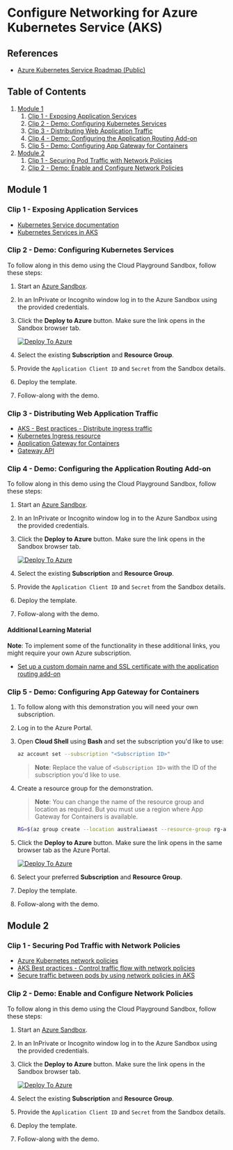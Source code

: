 # Configure Networking for Azure Kubernetes Service (AKS)

## References

- [Azure Kubernetes Service Roadmap (Public)](https://aka.ms/aks/roadmap)

## Table of Contents

1. [Module 1](#module-1)
    1. [Clip 1 - Exposing Application Services](#clip-1---exposing-application-services)
    1. [Clip 2 - Demo: Configuring Kubernetes Services](#clip-2---demo-configuring-kubernetes-services)
    1. [Clip 3 - Distributing Web Application Traffic](#clip-3---distributing-web-application-traffic)
    1. [Clip 4 - Demo: Configuring the Application Routing Add-on](#clip-4---demo-configuring-the-application-routing-add-on)
    1. [Clip 5 - Demo: Configuring App Gateway for Containers](#clip-5---demo-configuring-app-gateway-for-containers)
1. [Module 2](#module-2)
    1. [Clip 1 - Securing Pod Traffic with Network Policies](#clip-1---securing-pod-traffic-with-network-policies)
    1. [Clip 2 - Demo: Enable and Configure Network Policies](#clip-2---demo-enable-and-configure-network-policies)

## Module 1

### Clip 1 - Exposing Application Services

- [Kubernetes Service documentation](https://kubernetes.io/docs/concepts/services-networking/service/)
- [Kubernetes Services in AKS](https://learn.microsoft.com/azure/aks/concepts-network-services)

### Clip 2 - Demo: Configuring Kubernetes Services

To follow along in this demo using the Cloud Playground Sandbox, follow these steps:

1. Start an [Azure Sandbox](https://app.pluralsight.com/hands-on/playground/cloud-sandboxes).
1. In an InPrivate or Incognito window log in to the Azure Sandbox using the provided credentials.
1. Click the **Deploy to Azure** button. Make sure the link opens in the Sandbox browser tab.

    [![Deploy To Azure](https://aka.ms/deploytoazurebutton)](https://portal.azure.com/#create/Microsoft.Template/uri/https%3A%2F%2Fraw.githubusercontent.com%2Fpluralsight-cloud%2Faks-configure-networking%2Frefs%2Fheads%2Fmain%2F1.2%2Fmain.json)

1. Select the existing **Subscription** and **Resource Group**.
1. Provide the `Application Client ID` and `Secret` from the Sandbox details.
1. Deploy the template.
1. Follow-along with the demo.

### Clip 3 - Distributing Web Application Traffic

- [AKS - Best practices - Distribute ingress traffic](https://learn.microsoft.com/en-gb/azure/aks/operator-best-practices-network#distribute-ingress-traffic)
- [Kubernetes Ingress resource](https://kubernetes.io/docs/concepts/services-networking/ingress/ )
- [Application Gateway for Containers](https://learn.microsoft.com/azure/application-gateway/for-containers/overview)
- [Gateway API](https://gateway-api.sigs.k8s.io/)

### Clip 4 - Demo: Configuring the Application Routing Add-on

To follow along in this demo using the Cloud Playground Sandbox, follow these steps:

1. Start an [Azure Sandbox](https://app.pluralsight.com/hands-on/playground/cloud-sandboxes).
1. In an InPrivate or Incognito window log in to the Azure Sandbox using the provided credentials.
1. Click the **Deploy to Azure** button. Make sure the link opens in the Sandbox browser tab.

    [![Deploy To Azure](https://aka.ms/deploytoazurebutton)](https://portal.azure.com/#create/Microsoft.Template/uri/https%3A%2F%2Fraw.githubusercontent.com%2Fpluralsight-cloud%2Faks-configure-networking%2Frefs%2Fheads%2Fmain%2F1.4%2Fmain.json)

1. Select the existing **Subscription** and **Resource Group**.
1. Provide the `Application Client ID` and `Secret` from the Sandbox details.
1. Deploy the template.
1. Follow-along with the demo.

#### Additional Learning Material

**Note**: To implement some of the functionality in these additional links, you might require your own Azure subscription.

- [Set up a custom domain name and SSL certificate with the application routing add-on](https://learn.microsoft.com/azure/aks/app-routing-dns-ssl)

### Clip 5 - Demo: Configuring App Gateway for Containers

1. To follow along with this demonstration you will need your own subscription.
1. Log in to the Azure Portal.
1. Open **Cloud Shell** using **Bash** and set the subscription you'd like to use:

    ```bash
    az account set --subscription "<Subscription ID>"
    ```

    >**Note**: Replace the value of `<Subscription ID>` with the ID of the subscription you'd like to use.

1. Create a resource group for the demonstration.

    > **Note**: You can change the name of the resource group and location as required. But you must use a region where App Gateway for Containers is available.

    ```bash
    RG=$(az group create --location australiaeast --resource-group rg-appgw-for-containers --query name --output tsv)
    ```

1. Click the **Deploy to Azure** button. Make sure the link opens in the same browser tab as the Azure Portal.

    [![Deploy To Azure](https://aka.ms/deploytoazurebutton)](https://portal.azure.com/#create/Microsoft.Template/uri/https%3A%2F%2Fraw.githubusercontent.com%2Fpluralsight-cloud%2Faks-configure-networking%2Frefs%2Fheads%2Fmain%2F1.4%2Fmain.json)

1. Select your preferred **Subscription** and **Resource Group**.
1. Deploy the template.
1. Follow-along with the demo.

## Module 2

### Clip 1 - Securing Pod Traffic with Network Policies

- [Azure Kubernetes network policies](https://learn.microsoft.com/azure/virtual-network/kubernetes-network-policies)
- [AKS Best practices - Control traffic flow with network policies](https://learn.microsoft.com/azure/aks/operator-best-practices-network#control-traffic-flow-with-network-policies)
- [Secure traffic between pods by using network policies in AKS](https://learn.microsoft.com/azure/aks/use-network-policies)

### Clip 2 - Demo: Enable and Configure Network Policies

To follow along in this demo using the Cloud Playground Sandbox, follow these steps:

1. Start an [Azure Sandbox](https://app.pluralsight.com/hands-on/playground/cloud-sandboxes).
1. In an InPrivate or Incognito window log in to the Azure Sandbox using the provided credentials.
1. Click the **Deploy to Azure** button. Make sure the link opens in the Sandbox browser tab.

    [![Deploy To Azure](https://aka.ms/deploytoazurebutton)](https://portal.azure.com/#create/Microsoft.Template/uri/https%3A%2F%2Fraw.githubusercontent.com%2Fpluralsight-cloud%2Faks-configure-networking%2Frefs%2Fheads%2Fmain%2F2.2%2Fmain.json)

1. Select the existing **Subscription** and **Resource Group**.
1. Provide the `Application Client ID` and `Secret` from the Sandbox details.
1. Deploy the template.
1. Follow-along with the demo.